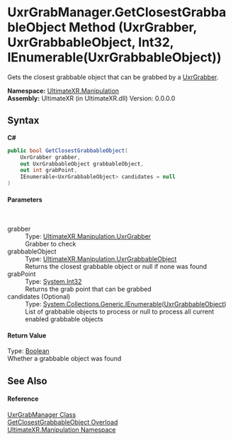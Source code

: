 # UxrGrabManager.GetClosestGrabbableObject Method (UxrGrabber, UxrGrabbableObject, Int32, IEnumerable(UxrGrabbableObject))
 

Gets the closest grabbable object that can be grabbed by a <a href="T_UltimateXR_Manipulation_UxrGrabber">UxrGrabber</a>.

**Namespace:**&nbsp;<a href="N_UltimateXR_Manipulation">UltimateXR.Manipulation</a><br />**Assembly:**&nbsp;UltimateXR (in UltimateXR.dll) Version: 0.0.0.0

## Syntax

**C#**<br />
``` C#
public bool GetClosestGrabbableObject(
	UxrGrabber grabber,
	out UxrGrabbableObject grabbableObject,
	out int grabPoint,
	IEnumerable<UxrGrabbableObject> candidates = null
)
```


#### Parameters
&nbsp;<dl><dt>grabber</dt><dd>Type: <a href="T_UltimateXR_Manipulation_UxrGrabber">UltimateXR.Manipulation.UxrGrabber</a><br />Grabber to check</dd><dt>grabbableObject</dt><dd>Type: <a href="T_UltimateXR_Manipulation_UxrGrabbableObject">UltimateXR.Manipulation.UxrGrabbableObject</a><br />Returns the closest grabbable object or null if none was found</dd><dt>grabPoint</dt><dd>Type: <a href="https://docs.microsoft.com/dotnet/api/system.int32" target="_blank" rel="noopener noreferrer">System.Int32</a><br />Returns the grab point that can be grabbed</dd><dt>candidates (Optional)</dt><dd>Type: <a href="https://docs.microsoft.com/dotnet/api/system.collections.generic.ienumerable-1" target="_blank" rel="noopener noreferrer">System.Collections.Generic.IEnumerable</a>(<a href="T_UltimateXR_Manipulation_UxrGrabbableObject">UxrGrabbableObject</a>)<br />List of grabbable objects to process or null to process all current enabled grabbable objects</dd></dl>

#### Return Value
Type: <a href="https://docs.microsoft.com/dotnet/api/system.boolean" target="_blank" rel="noopener noreferrer">Boolean</a><br />Whether a grabbable object was found

## See Also


#### Reference
<a href="T_UltimateXR_Manipulation_UxrGrabManager">UxrGrabManager Class</a><br /><a href="Overload_UltimateXR_Manipulation_UxrGrabManager_GetClosestGrabbableObject">GetClosestGrabbableObject Overload</a><br /><a href="N_UltimateXR_Manipulation">UltimateXR.Manipulation Namespace</a><br />